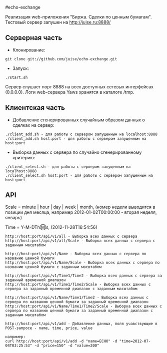 #echo-exchange

Реализация web-приложения "Биржа. Сделки по ценным бумагам". Тестовый сервер запушен на http://juise.ru:8888/

## Серверная часть

* Клонирование:

`git clone git://github.com/juise/echo-exchange.git`

* Запуск:

`./start.sh`

Сервер слушает порт 8888 на всех доступных сетевых интерфейсах (0.0.0.0). Логи web-сервера Yaws хранятся в каталоге /tmp.

## Клиентская часть

* Добавление сгенерированных случайным образом данных о сделках на сервер:

```
./client_add.sh - для работы с сервером запущенным на localhost:8888
./client_add.sh host:port - для работы с сервером запущенным на host:port
```

* Выборка данных с сервера по случайно сгенерированному критерию:

```
./client_select.sh - для работы с сервером запущенным на localhost:8888
./client_select.sh host:port - для работы с сервером запущенным на host:port
```

## API

Scale = minute | hour | day | week | month, (номер недели выводится в позиции дня месяца, например 2012-01-02T00:00:00 - вторая неделя, январь)

Time = Y-M-DTh:m:s, (2012-11-28T16:54:56)

```
http://host:port/api/v1/all - Выборка всех данных с сервера
http://host:port/api/v1/all/Scale - Выборка всех данных с сервера с заданным масштабом

http://host:port/api/v1/Name - Выборка всех данных с сервера по названию ценной бумаги
http://host:port/api/v1/Name/Scale - Выборка всех данных с сервера по названию ценной бумаги с заданныи масштабом

http://host:port/api/v1/Time1/Time2 - Выборка всех данных с сервера за заданный временной диапазон
http://host:port/api/v1/Time1/Time2/Scale - Выборка всех данных с сервера за заданный временной диапазон с заданным масштабом

http://host:port/api/v1/Name/Time1/Time2 - Выборка всех данных с сервера по названию ценной бумаги за заданный временной диапазон
http://host:port/api/v1/Name/Time1/Time2/Scale - Выборка всех данных с сервера по названию ценной бумаги за заданный временной диапазон с заданным масштабом

http://host:port/api/v1/add - Добавление данных, поля учавствующие в POST-запросе - name, time, price, value

например:
curl http://host:port/api/v1/add -d "name=ECHO" -d "time=2012-07-04T03:25:53" -d "price=150" -d "value=200"

```

